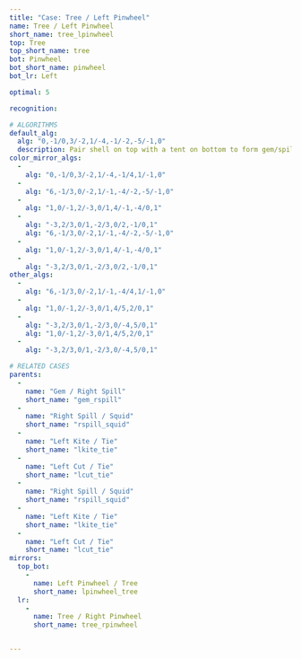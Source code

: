 ```yaml
---
title: "Case: Tree / Left Pinwheel"
name: Tree / Left Pinwheel
short_name: tree_lpinwheel
top: Tree
top_short_name: tree
bot: Pinwheel
bot_short_name: pinwheel
bot_lr: Left

optimal: 5

recognition:

# ALGORITHMS
default_alg:
  alg: "0,-1/0,3/-2,1/-4,-1/-2,-5/-1,0"
  description: Pair shell on top with a tent on bottom to form gem/spill.
color_mirror_algs:
  -
    alg: "0,-1/0,3/-2,1/-4,-1/4,1/-1,0"
  -
    alg: "6,-1/3,0/-2,1/-1,-4/-2,-5/-1,0"
  -
    alg: "1,0/-1,2/-3,0/1,4/-1,-4/0,1"
  -
    alg: "-3,2/3,0/1,-2/3,0/2,-1/0,1"
    alg: "6,-1/3,0/-2,1/-1,-4/-2,-5/-1,0"
  -
    alg: "1,0/-1,2/-3,0/1,4/-1,-4/0,1"
  -
    alg: "-3,2/3,0/1,-2/3,0/2,-1/0,1"
other_algs:
  -
    alg: "6,-1/3,0/-2,1/-1,-4/4,1/-1,0"
  -
    alg: "1,0/-1,2/-3,0/1,4/5,2/0,1"
  -
    alg: "-3,2/3,0/1,-2/3,0/-4,5/0,1"
    alg: "1,0/-1,2/-3,0/1,4/5,2/0,1"
  -
    alg: "-3,2/3,0/1,-2/3,0/-4,5/0,1"

# RELATED CASES
parents:
  -
    name: "Gem / Right Spill"
    short_name: "gem_rspill"
  -
    name: "Right Spill / Squid"
    short_name: "rspill_squid"
  -
    name: "Left Kite / Tie"
    short_name: "lkite_tie"
  -
    name: "Left Cut / Tie"
    short_name: "lcut_tie"
  -
    name: "Right Spill / Squid"
    short_name: "rspill_squid"
  -
    name: "Left Kite / Tie"
    short_name: "lkite_tie"
  -
    name: "Left Cut / Tie"
    short_name: "lcut_tie"
mirrors:
  top_bot:
    -
      name: Left Pinwheel / Tree
      short_name: lpinwheel_tree
  lr:
    -
      name: Tree / Right Pinwheel
      short_name: tree_rpinwheel


---
```


